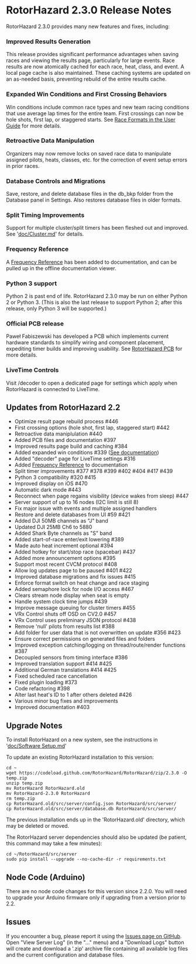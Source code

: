 # RotorHazard 2.3.0 Release Notes

RotorHazard 2.3.0 provides many new features and fixes, including:

### Improved Results Generation
This release provides significant performance advantages when saving races and viewing the results page, particularly for large events. Race results are now atomically cached for each race, heat, class, and event. A local page cache is also maintained. These caching systems are updated on an as-needed basis, preventing rebuild of the entire results cache.

### Expanded Win Conditions and First Crossing Behaviors
Win conditions include common race types and new team racing conditions that use average lap times for the entire team. First crossings can now be hole shots, first lap, or staggered starts. See [Race Formats in the User Guide](https://github.com/RotorHazard/RotorHazard/blob/main/doc/User%20Guide.md#race-format) for more details.

### Retroactive Data Manipulation
Organizers may now remove locks on saved race data to manipulate assigned pilots, heats, classes, etc. for the correction of event setup errors in prior races.

### Database Controls and Migrations
Save, restore, and delete database files in the db_bkp folder from the Database panel in Settings. Also restores database files in older formats.

### Split Timing Improvements
Support for multiple cluster/split timers has been fleshed out and improved. See '[doc/Cluster.md](https://github.com/RotorHazard/RotorHazard/blob/main/doc/Cluster.md)' for details.

### Frequency Reference
A [Frequency Reference](https://github.com/RotorHazard/RotorHazard/blob/main/doc/Frequency%20Reference.md) has been added to documentation, and can be pulled up in the offline documentation viewer.

### Python 3 support
Python 2 is past end of life. RotorHazard 2.3.0 may be run on either Python 2 or Python 3. (This is also the last release to support Python 2; after this release, only Python 3 will be supported.)

### Official PCB release
Paweł Fabiszewski has developed a PCB which implements current hardware standards to simplify wiring and component placement, expediting timer builds and improving usability. See [RotorHazard PCB](https://github.com/RotorHazard/RotorHazard/tree/main/resources/PCB) for more details.

### LiveTime Controls
Visit /decoder to open a dedicated page for settings which apply when RotorHazard is connected to LiveTime.

## Updates from RotorHazard 2.2

* Optimize result page rebuild process #446 
* First crossing options (hole shot, first lap, staggered start) #442
* Retroactive data maniplulation #440
* Added PCB files and documentation #397
* Improved results page build and caching #384
* Added expanded win conditions #339 ([See documentation](https://github.com/RotorHazard/RotorHazard/blob/main/doc/User%20Guide.md#race-format))
* Added "decoder" page for LiveTime settings #316
* Added [Frequency Reference](https://github.com/RotorHazard/RotorHazard/blob/main/doc/Frequency%20Reference.md) to documentation
* Split timer improvements #377 #378 #399 #402 #404 #417 #439
* Python 3 compatibility #320 #415 
* Improved display on iOS #470 
* Automatic dark mode #443
* Reconnect when page regains visibility (device wakes from sleep) #447
* Server support of up to 16 nodes (I2C limit is still 8)
* Fix major issue with events and multiple assigned handlers
* Restore and delete databases from UI #59 #421
* Added DJI 50MB channels as "J" band
* Updated DJI 25MB Ch6 to 5880
* Added Shark Byte channels as "S" band
* Added start-of-race enter/exit lowering #389
* Made auto heat increment optional #394
* Added hotkey for start/stop race (spacebar) #437 
* Added more announcement options #395
* Support most recent CVCM protocol #408
* Allow log updates page to be paused #401 #422
* Improved database migrations and fix issues #415
* Enforce format switch on heat change and race staging
* Added semaphore lock for node I/O access #467
* Clears stream node display when seat is empty
* Handle system clock time jumps #439
* Improve message queuing for cluster timers #455
* VRx Control shuts off OSD on CV2.0 #457
* VRx Control uses preliminary JSON protocol #438
* Remove 'null' pilots from results list #388
* Add folder for user data that is not overwritten on update #356 #423
* Ensure correct permissions on generated files and folders
* Improved exception catching/logging on thread/route/render functions #387
* Decoupled sensors from timing interface #386 
* Improved translation support #414 #425
* Additional German translations #414 #425
* Fixed scheduled race cancellation
* Fixed plugin loading #373
* Code refactoring #398 
* Alter last heat's ID to 1 after others deleted #426
* Various minor bug fixes and improvements
* Improved documentation #403

## Upgrade Notes

To install RotorHazard on a new system, see the instructions in '[doc/Software Setup.md](https://github.com/RotorHazard/RotorHazard/blob/main/doc/Software%20Setup.md)'

To update an existing RotorHazard installation to this version:
```
cd ~
wget https://codeload.github.com/RotorHazard/RotorHazard/zip/2.3.0 -O temp.zip
unzip temp.zip
mv RotorHazard RotorHazard.old
mv RotorHazard-2.3.0 RotorHazard
rm temp.zip
cp RotorHazard.old/src/server/config.json RotorHazard/src/server/
cp RotorHazard.old/src/server/database.db RotorHazard/src/server/
```
The previous installation ends up in the 'RotorHazard.old' directory, which may be deleted or moved.

The RotorHazard server dependencies should also be updated (be patient, this command may take a few minutes):
```
cd ~/RotorHazard/src/server
sudo pip install --upgrade --no-cache-dir -r requirements.txt
```

## Node Code (Arduino)
There are no node code changes for this version since 2.2.0. You will need to upgrade your Arduino firmware only if upgrading from a version prior to 2.2.

## Issues
If you encounter a bug, please report it using the [Issues page on GitHub](https://github.com/RotorHazard/RotorHazard/issues). Open "View Server Log" (in the "..." menu) and a "Download Logs" button will create and download a '.zip' archive file containing all available log files and the current configuration and database files.
